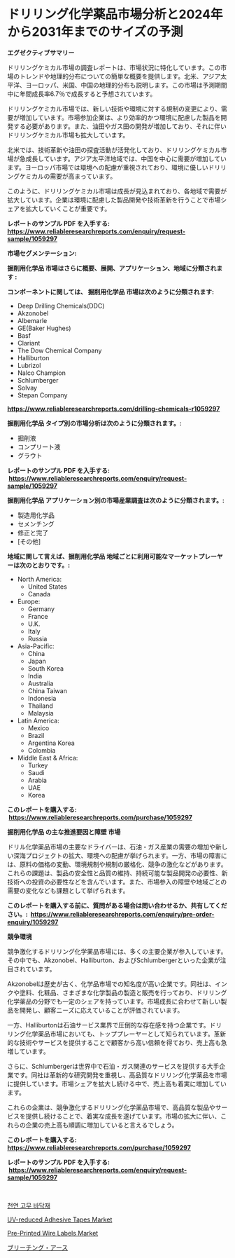 <p><h1>ドリリング化学薬品市場分析と2024年から2031年までのサイズの予測</h1></p><p><strong>エグゼクティブサマリー</strong></p>
<p><p>ドリリングケミカル市場の調査レポートは、市場状況に特化しています。この市場のトレンドや地理的分布についての簡単な概要を提供します。北米、アジア太平洋、ヨーロッパ、米国、中国の地理的分布も説明します。この市場は予測期間中に年間成長率6.7％で成長すると予想されています。</p><p>ドリリングケミカル市場では、新しい技術や環境に対する規制の変更により、需要が増加しています。市場参加企業は、より効率的かつ環境に配慮した製品を開発する必要があります。また、油田やガス田の開発が増加しており、それに伴いドリリングケミカル市場も拡大しています。</p><p>北米では、技術革新や油田の探査活動が活発化しており、ドリリングケミカル市場が急成長しています。アジア太平洋地域では、中国を中心に需要が増加しています。ヨーロッパ市場では環境への配慮が重視されており、環境に優しいドリリングケミカルの需要が高まっています。</p><p>このように、ドリリングケミカル市場は成長が見込まれており、各地域で需要が拡大しています。企業は環境に配慮した製品開発や技術革新を行うことで市場シェアを拡大していくことが重要です。</p></p>
<p><strong>レポートのサンプル PDF を入手する: <a href="https://www.reliableresearchreports.com/enquiry/request-sample/1059297">https://www.reliableresearchreports.com/enquiry/request-sample/1059297</a></strong></p>
<p><strong>市場セグメンテーション:</strong></p>
<p><strong> 掘削用化学品 市場はさらに概要、展開、アプリケーション、地域に分類されます :</strong></p>
<p><strong>コンポーネントに関しては、 掘削用化学品 市場は次のように分類されます: &nbsp;</strong></p>
<p><ul><li>Deep Drilling Chemicals(DDC)</li><li>Akzonobel</li><li>Albemarle</li><li>GE(Baker Hughes)</li><li>Basf</li><li>Clariant</li><li>The Dow Chemical Company</li><li>Halliburton</li><li>Lubrizol</li><li>Nalco Champion</li><li>Schlumberger</li><li>Solvay</li><li>Stepan Company</li></ul></p>
<p><strong><a href="https://www.reliableresearchreports.com/drilling-chemicals-r1059297">https://www.reliableresearchreports.com/drilling-chemicals-r1059297</a></strong></p>
<p><strong> 掘削用化学品 タイプ別の市場分析は次のように分類されます。:</strong></p>
<p><ul><li>掘削液</li><li>コンプリート液</li><li>グラウト</li></ul></p>
<p><strong>レポートのサンプル PDF を入手する: &nbsp;<a href="https://www.reliableresearchreports.com/enquiry/request-sample/1059297">https://www.reliableresearchreports.com/enquiry/request-sample/1059297</a></strong></p>
<p><strong> 掘削用化学品 アプリケーション別の市場産業調査は次のように分類されます。:</strong></p>
<p><ul><li>製造用化学品</li><li>セメンチング</li><li>修正と完了</li><li>[その他]</li></ul></p>
<p><strong>地域に関して言えば、掘削用化学品 地域ごとに利用可能なマーケットプレーヤーは次のとおりです。:</strong></p>
<p><ul>
    <li>
        North America:
        <ul>
            <li>United States</li>
            <li>Canada</li>
        </ul>
    </li>
    <li>
        Europe:
        <ul>
            <li>Germany</li>
            <li>France</li>
            <li>U.K.</li>
            <li>Italy</li>
            <li>Russia</li>
        </ul>
    </li>
    <li>
        Asia-Pacific:
        <ul>
            <li>China</li>
            <li>Japan</li>
            <li>South Korea</li>
            <li>India</li>
            <li>Australia</li>
            <li>China Taiwan</li>
            <li>Indonesia</li>
            <li>Thailand</li>
            <li>Malaysia</li>
        </ul>
    </li>
    <li>
        Latin America:
        <ul>
            <li>Mexico</li>
            <li>Brazil</li>
            <li>Argentina Korea</li>
            <li>Colombia</li>
        </ul>
    </li>
    <li>
        Middle East & Africa:
        <ul>
            <li>Turkey</li>
            <li>Saudi</li>
            <li>Arabia</li>
            <li>UAE</li>
            <li>Korea</li>
        </ul>
    </li>
    </ul></p>
<p><strong>このレポートを購入する: &nbsp;<a href="https://www.reliableresearchreports.com/purchase/1059297">https://www.reliableresearchreports.com/purchase/1059297</a></strong></p>
<p><strong>掘削用化学品 の主な推進要因と障壁 市場</strong></p>
<p><p>ドリル化学薬品市場の主要なドライバーは、石油・ガス産業の需要の増加や新しい深海プロジェクトの拡大、環境への配慮が挙げられます。一方、市場の障害には、原料の価格の変動、環境規制や規制の厳格化、競争の激化などがあります。これらの課題は、製品の安全性と品質の維持、持続可能な製品開発の必要性、新技術への投資の必要性などを含んでいます。また、市場参入の障壁や地域ごとの需要の変化なども課題として挙げられます。</p></p>
<p><strong>このレポートを購入する前に、質問がある場合は問い合わせるか、共有してください。:&nbsp; <a href="https://www.reliableresearchreports.com/enquiry/pre-order-enquiry/1059297">https://www.reliableresearchreports.com/enquiry/pre-order-enquiry/1059297</a></strong></p>
<p><strong>競争環境</strong></p>
<p><p>競争激化するドリリング化学薬品市場には、多くの主要企業が参入しています。その中でも、Akzonobel、Halliburton、およびSchlumbergerといった企業が注目されています。</p><p>Akzonobelは歴史が古く、化学品市場での知名度が高い企業です。同社は、インクや塗料、化粧品、さまざまな化学製品の製造と販売を行っており、ドリリング化学薬品の分野でも一定のシェアを持っています。市場成長に合わせて新しい製品を開発し、顧客ニーズに応えていることが評価されています。</p><p>一方、Halliburtonは石油サービス業界で圧倒的な存在感を持つ企業です。ドリリング化学薬品市場においても、トッププレーヤーとして知られています。革新的な技術やサービスを提供することで顧客から高い信頼を得ており、売上高も急増しています。</p><p>さらに、Schlumbergerは世界中で石油・ガス関連のサービスを提供する大手企業です。同社は革新的な研究開発を重視し、高品質なドリリング化学薬品を市場に提供しています。市場シェアを拡大し続ける中で、売上高も着実に増加しています。</p><p>これらの企業は、競争激化するドリリング化学薬品市場で、高品質な製品やサービスを提供し続けることで、着実な成長を遂げています。市場の拡大に伴い、これらの企業の売上高も順調に増加していると言えるでしょう。</p></p>
<p><strong>このレポートを購入する: &nbsp; <a href="https://www.reliableresearchreports.com/purchase/1059297">https://www.reliableresearchreports.com/purchase/1059297</a></strong></p>
<p><strong>レポートのサンプル PDF を入手する: &nbsp;<a href="https://www.reliableresearchreports.com/enquiry/request-sample/1059297">https://www.reliableresearchreports.com/enquiry/request-sample/1059297</a></strong><strong></strong></p>
<p>&nbsp;</p>
<p><p><a href="https://github.com/RichardLueilwitz787/Market-Research-Report-List-1/blob/main/755848324955.md">천연 고무 바닥재</a></p><p><a href="https://www.linkedin.com/pulse/uv-reduced-adhesive-tapes-market-size-2024-2031-global-industrial-uk5rf?trackingId=nWrLRyh3CMc%2BEfJ3HFh5Kw%3D%3D">UV-reduced Adhesive Tapes Market</a></p><p><a href="https://www.linkedin.com/pulse/pre-printed-wire-labels-market-provides-detailed-segmentation-b56yc?trackingId=1CHNHvLxoaevKGbbhqu6Zw%3D%3D">Pre-Printed Wire Labels Market</a></p><p><a href="https://github.com/JacksonWiza1924/Market-Research-Report-List-1/blob/main/672842827035.md">ブリーチング・アース</a></p></p>